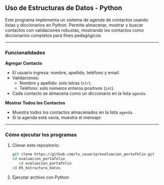 ## Uso de Estructuras de Datos - Python

Este programa implementa un sistema de agenda de contactos usando listas y diccionarios en Python.
Permite almacenar, mostrar y buscar contactos con validaciones robustas, mostrando los contactos como diccionarios completos para fines pedagógicos.

---

### Funcionalidades

**Agregar Contacto**
- El usuario ingresa: nombre, apellido, teléfono y email.
- Validaciones:
  - Nombre y apellido: solo letras (`str`).
  - Teléfono: solo números enteros positivos (`int`).
- Cada contacto se almacena como un diccionario en la lista `agenda`.

**Mostrar Todos los Contactos**
- Muestra todos los contactos almacenados en la lista `agenda`.
- Si la agenda está vacía, muestra el mensaje:

---

### Cómo ejecutar los programas

1. Clonar este repositorio:
   ```bash
   git clone https://github.com/tu_usuario/evaluacion_portafolio.git
   cd evaluacion_portafolio
      cd evaluacion_portafolio
   cd 05_estructura_datos

2. Ejecutar archivo con Python
